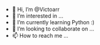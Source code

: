 - 👋 Hi, I’m @Victoarr
- 👀 I’m interested in ...
- 🌱 I’m currently learning Python :)
- 💞️ I’m looking to collaborate on ...
- 📫 How to reach me ...

<!---
Victoarr/Victoarr is a ✨ special ✨ repository because its `README.md` (this file) appears on your GitHub profile.
You can click the Preview link to take a look at your changes.
--->

